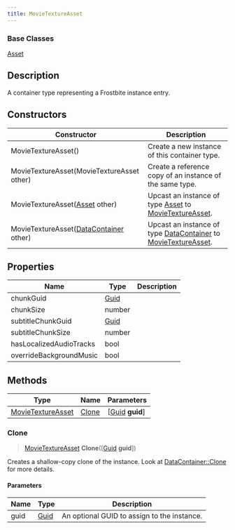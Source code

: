 ```yaml
---
title: MovieTextureAsset
---
```

### Base Classes

[Asset](Asset)

## Description

A container type representing a Frostbite instance entry.

## Constructors

| Constructor                                                                  | Description                                                                                                               |
| ---------------------------------------------------------------------------- | ------------------------------------------------------------------------------------------------------------------------- |
| MovieTextureAsset()                                                          | Create a new instance of this container type.                                                                             |
| MovieTextureAsset(MovieTextureAsset other)                                   | Create a reference copy of an instance of the same type.                                                                  |
| MovieTextureAsset([Asset](Asset) other)                                      | Upcast an instance of type [Asset](Asset) to [MovieTextureAsset](MovieTextureAsset).                                      |
| MovieTextureAsset([DataContainer](/vext/ref/shared/class/datacontainer) other) | Upcast an instance of type [DataContainer](/vext/ref/shared/class/datacontainer) to [MovieTextureAsset](MovieTextureAsset). |

## Properties

| Name                    | Type                              | Description |
| ----------------------- | --------------------------------- | ----------- |
| chunkGuid               | [Guid](/vext/ref/shared/class/Guid) |             |
| chunkSize               | number                            |             |
| subtitleChunkGuid       | [Guid](/vext/ref/shared/class/Guid) |             |
| subtitleChunkSize       | number                            |             |
| hasLocalizedAudioTracks | bool                              |             |
| overrideBackgroundMusic | bool                              |             |

## Methods

| Type                                   | Name            | Parameters                                     |
| -------------------------------------- | --------------- | ---------------------------------------------- |
| [MovieTextureAsset](MovieTextureAsset) | [Clone](#clone) | \[[Guid](/vext/ref/shared/class/guid) **guid**\] |

### Clone

> [MovieTextureAsset](MovieTextureAsset) **Clone**(\[[Guid](/vext/ref/shared/class/guid) **guid**\])

Creates a shallow-copy clone of the instance. Look at [DataContainer::Clone](/vext/ref/shared/class/datacontainer#clone) for more details.

#### Parameters

| Name | Type         | Description                                 |
| ---- | ------------ | ------------------------------------------- |
| guid | [Guid](Guid) | An optional GUID to assign to the instance. |
